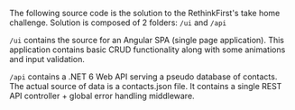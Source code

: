 The following source code is the solution to the RethinkFirst's take home challenge. Solution is composed of 2 folders: `/ui` and `/api`

`/ui` contains the source for an Angular SPA (single page application). This application contains basic CRUD functionality along with some animations and input validation.

`/api` contains a .NET 6 Web API serving a pseudo database of contacts. The actual source of data is a contacts.json file. It contains a single REST API controller + global error handling middleware. 
